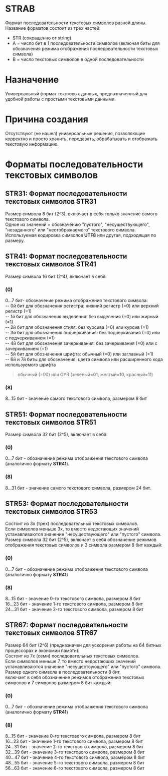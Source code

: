 # STRAB   
Формат последовательности текстовых символов разной длины. Название форматов состоит из трех частей:
- STR (сокращенно от string)
- A = число бит в 1 последовательности символов (включая биты для обозначения режима отображения последовательности текстовых символа)
- B = число текстовых символов в одной последовательности    

# Назначение   
Универсальный формат текстовых данных, предназначенный для удобной работы с простыми текстовыми данными.   

# Причина создания   
Отсутствуют (не нашел) универсальные решения, позволяющие корректно и просто хранить, передавать, обрабатывать и отображать текстовую информацию.   

# Форматы последовательности текстовых символов
## STR31: Формат последовательности текстовых символов STR31   
Размер символа 8 бит (2^3), включает в себя только значение самого текстового символа.   
Одное из значений = обозначению "пустого", "несуществующего", "незаданного" или "неотображаемого" текстового символа.   
Используемая кодировка символов **UTF8** или другая, подходящая по размеру.   

## STR41: Формат последовательности текстовых символов STR41   
Размер символа 16 бит (2^4), включает в себя:   
### (0)
0...7 бит- обозначение режима отображения текстового символа:   
-- 0й бит для обозначения регистра:       нижний регистр (=0) или верхний регистр (=1)   
-- 1й бит для обозначения выделения:      без выделения (=0) или жирный (=1)   
-- 2й бит для обозначения стиля:          без курсива (=0) или курсив (=1)   
-- 3й бит для обозначения подчеркивания:  без подчеркивания (=0) или с подчеркиванием (=1)   
-- 4й бит для обозначения зачеркивания:   без зачеркивания (=0) или с зачеркиванием (=1)   
-- 5й бит для обозначения шрифта:         обычный (=0) или заглавный (=1)   
-- 6й и 7й биты для обозначения:          цвета символа или расширенного кода используемого шрифта
> обычный (=00) или GYR (зеленый=01, желтый=10, красный=11)   
> 

### (8)
8...15 бит - значение самого текстового символа, размером 8 бит   

## STR51: Формат последовательности текстовых символов STR51   
Размер символа 32 бит (2^5), включает в себя:   
### (0)
0...7 бит   - обозначение режима отображения текстового символа (аналогично формату **STR41**).   
### (8)
8...31 бит  - значение самого текстового символа, размером 24 бит.   

## STR53: Формат последовательности текстовых символов STR53   
Состоит из 3х (трех) последовательных текстовых символов.   
Если символов меньше 3х, то вместо недостающих значений устанавливаются значение "несуществующего" или "пустого" символа.   
Размер символа 32 бит (2^5), включает в себя обозначение режимов отображения текстовых символов и 3 символа размером 8 бит каждый:   
### (0)
0...7 бит   - обозначение режима отображения текстового символа (аналогично формату **STR41**)   
### (8)
8...15 бит  - значение 0-го текстового символа, размером 8 бит   
16...23 бит - значение 1-го текстового символа, размером 8 бит   
24...31 бит - значение 2-го текстового символа, размером 8 бит   

## STR67: Формат последовательности текстовых символов STR67   
Размер 64 бит (2^6) (предназначен для ускорения работы на 64 битных процессорах и экономии памяти):   
Состоит из 7х (семи) последовательных текстовых символов.   
Если символов меньше 7, то вместо недостающих значений устанавливаются значение "несуществующего" или "пустого" символа.   
Размер одного символа в последовательности 8 бит,   
включает в себя обозначение режимов отображения текстовых символов и 7 символов размером 8 бит каждый:   
### (0)
0...7 бит   - обозначение режима отображения текстового символа (аналогично формату **STR41**)   
### (8)
8...15 бит  - значение 0-го текстового символа, размером 8 бит   
16...23 бит - значение 1-го текстового символа, размером 8 бит   
24...31 бит - значение 2-го текстового символа, размером 8 бит   
32...39 бит - значение 3-го текстового символа, размером 8 бит   
40...47 бит - значение 4-го текстового символа, размером 8 бит   
48...55 бит - значение 5-го текстового символа, размером 8 бит   
56...63 бит - значение 6-го текстового символа, размером 8 бит   
